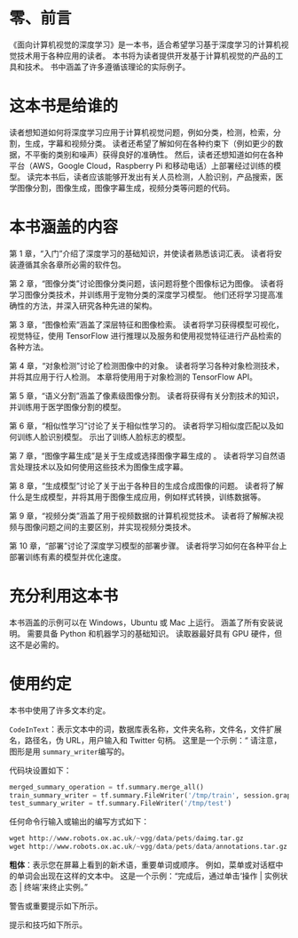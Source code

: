 # 零、前言

《面向计算机视觉的深度学习》是一本书，适合希望学习基于深度学习的计算机视觉技术用于各种应用的读者。 本书将为读者提供开发基于计算机视觉的产品的工具和技术。 书中涵盖了许多遵循该理论的实际例子。

# 这本书是给谁的

读者想知道如何将深度学习应用于计算机视觉问题，例如分类，检测，检索，分割，生成，字幕和视频分类。 读者还希望了解如何在各种约束下（例如更少的数据，不平衡的类别和噪声）获得良好的准确性。 然后，读者还想知道如何在各种平台（AWS，Google Cloud，Raspberry Pi 和移动电话）上部署经过训练的模型。 读完本书后，读者应该能够开发出有关人员检测，人脸识别，产品搜索，医学图像分割，图像生成，图像字幕生成，视频分类等问题的代码。

# 本书涵盖的内容

第 1 章，“入门”介绍了深度学习的基础知识，并使读者熟悉该词汇表。 读者将安装遵循其余各章所必需的软件包。 

第 2 章，“图像分类”讨论图像分类问题，该问题将整个图像标记为图像。 读者将学习图像分类技术，并训练用于宠物分类的深度学习模型。 他们还将学习提高准确性的方法，并深入研究各种先进的架构。

第 3 章，“图像检索”涵盖了深层特征和图像检索。 读者将学习获得模型可视化，视觉特征，使用 TensorFlow 进行推理以及服务和使用视觉特征进行产品检索的各种方法。

第 4 章，“对象检测”讨论了检测图像中的对象。 读者将学习各种对象检测技术，并将其应用于行人检测。 本章将使用用于对象检测的 TensorFlow API。

第 5 章，“语义分割”涵盖了像素级图像分割。 读者将获得有关分割技术的知识，并训练用于医学图像分割的模型。

第 6 章，“相似性学习”讨论了关于相似性学习的。 读者将学习相似度匹配以及如何训练人脸识别模型。 示出了训练人脸标志的模型。

第 7 章，“图像字幕生成”是关于生成或选择图像字幕生成的 。 读者将学习自然语言处理技术以及如何使用这些技术为图像生成字幕。

第 8 章，“生成模型”讨论了关于出于各种目的生成合成图像的问题。 读者将了解什么是生成模型，并将其用于图像生成应用，例如样式转换，训练数据等。

第 9 章，“视频分类”涵盖了用于视频数据的计算机视觉技术。 读者将了解解决视频与图像问题之间的主要区别，并实现视频分类技术。

第 10 章，“部署”讨论了深度学习模型的部署步骤。 读者将学习如何在各种平台上部署训练有素的模型并优化速度。

# 充分利用这本书

本书涵盖的示例可以在 Windows，Ubuntu 或 Mac 上运行。 涵盖了所有安装说明。 需要具备 Python 和机器学习的基础知识。 读取器最好具有 GPU 硬件，但这不是必需的。

# 使用约定

本书中使用了许多文本约定。

`CodeInText`：表示文本中的词，数据库表名称，文件夹名称，文件名，文件扩展名，路径名，伪 URL，用户输入和 Twitter 句柄。 这里是一个示例：“ 请注意，图形是用 `summary_writer`编写的。

代码块设置如下：

```py
merged_summary_operation = tf.summary.merge_all()
train_summary_writer = tf.summary.FileWriter('/tmp/train', session.graph)
test_summary_writer = tf.summary.FileWriter('/tmp/test')
```

任何命令行输入或输出的编写方式如下：

```py
wget http://www.robots.ox.ac.uk/~vgg/data/pets/daimg.tar.gz
wget http://www.robots.ox.ac.uk/~vgg/data/pets/data/annotations.tar.gz
```

**粗体**：表示您在屏幕上看到的新术语，重要单词或顺序。 例如，菜单或对话框中的单词会出现在这样的文本中。 这是一个示例：“完成后，通过单击‘操作 | 实例状态 | 终端’来终止实例。”

警告或重要提示如下所示。

提示和技巧如下所示。

